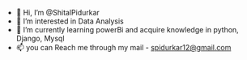 - 👋 Hi, I’m @ShitalPidurkar
- 👀 I’m interested in Data Analysis
- 🌱 I’m currently learning powerBi and acquire knowledge in python, Django, Mysql
- 📫 you can Reach me through my mail - spidurkar12@gmail.com

<!---
ShitalPidurkar/ShitalPidurkar is a ✨ special ✨ repository because its `README.md` (this file) appears on your GitHub profile.
You can click the Preview link to take a look at your changes.
--->

